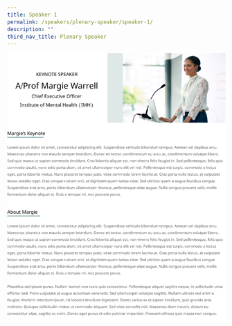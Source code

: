 ```yaml
---
title: Speaker 1
permalink: /speakers/plenary-speaker/speaker-1/
description: ""
third_nav_title: Plenary Speaker
---
```





![](/images/Frame%205.png)